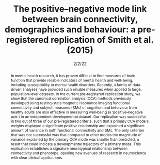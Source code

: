---
title: "The positive–negative mode link between brain connectivity, demographics and behaviour: a pre-registered replication of Smith et al. (2015)"

date: 2/2/22
authors_string: Nikhil Goyal, Dustin Moraczewski, Peter Bandettini, Emily Finn, Adam Thomas
authors:
   - Nikhil Goyal
   - Dustin Moraczewski
   - Peter Bandettini
   - Emily Finn
   - Adam Thomas
author_ids:
   - emily_finn
   - peter_bandettini
journal: 'Royal Society Open Science'
volume: 9.0
issue: 2.0
pages: 
book_title: ''
publisher: ''
isbn: 
abstract: 'In mental health research, it has proven difficult to find measures of brain function that provide reliable indicators of mental health and well-being, including susceptibility to mental health disorders. Recently, a family of data-driven analyses have provided such reliable measures when applied to large, population-level datasets. In the current pre-registered replication study, we show that the canonical correlation analysis (CCA) methods previously developed using resting-state magnetic resonance imaging functional connectivity and subject measures (SMs) of cognition and behaviour from healthy adults are also effective in measuring well-being (a ‘positive–negative axis&apos;) in an independent developmental dataset. Our replication was successful in two out of three of our pre-registered criteria, such that a primary CCA mode&apos;s weights displayed a significant positive relationship and explained a significant amount of variance in both functional connectivity and SMs. The only criterion that was not successful was that compared to other modes the magnitude of variance explained by the primary CCA mode was smaller than predicted, a result that could indicate a developmental trajectory of a primary mode. This replication establishes a signature neurotypical relationship between connectivity and phenotype, opening new avenues of research in neuroscience with clear clinical applications.'
project_id: bold_connectivity_dynamics
paper_url: https://royalsocietypublishing.org/doi/10.1098/rsos.201090
doi: 10.1098/rsos.201090
data_loc: ''
code_loc: ''
file: '/assets/publications/'
file_name: ''
type: journal_article
pub_str: 'Royal Society Open Science (2/2/) 9 (2)'
layout: publication 
---